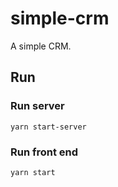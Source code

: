 # simple-crm

A simple CRM.

## Run

### Run server

`yarn start-server`

### Run front end

`yarn start`
